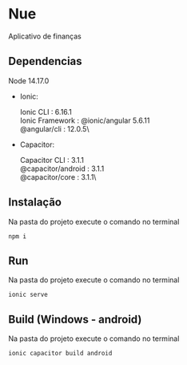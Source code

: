 # Nue
Aplicativo de finanças 

## Dependencias 

Node 14.17.0

- Ionic:

   Ionic CLI                     : 6.16.1\
   Ionic Framework               : @ionic/angular 5.6.11\
   @angular/cli                  : 12.0.5\

- Capacitor:

   Capacitor CLI      : 3.1.1\
   @capacitor/android : 3.1.1\
   @capacitor/core    : 3.1.1\

## Instalação

Na pasta do projeto execute o comando no terminal

```
npm i
```

## Run

Na pasta do projeto execute o comando no terminal

```
ionic serve
```

## Build (Windows - android)

Na pasta do projeto execute o comando no terminal

```
ionic capacitor build android
```
